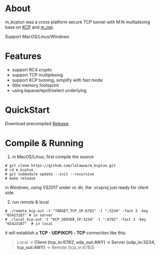 
# About

m_kcptun was a cross platform secure TCP tunnel with M:N multiplexing base on [KCP](https://github.com/skywind3000/kcp) and [m_net](https://github.com/lalawue/m_net).

Support MacOS/Linux/Windows





# Features

- support RC4 crypto
- support TCP multiplexing
- support KCP tunning, simplify with fast mode
- little memory footsprint
- using kqueue/epoll/select underlying





# QuickStart

Download precompiled [Release](https://github.com/lalawue/m_kcptun/releases).





# Compile & Running


1. in MacOS/Linux, first compile the source
```
# git clone https://github.com/lalawue/m_kcptun.git
# cd m_kcptun
# git submodule update --init --recursive
# make release
```

in Windows, using VS2017 under vc dir, the .vcxproj just ready for client side.



2. run remote & local

```
# ./remote_kcp.out -t "TARGET_TCP_IP:6783" -l ":3234" -fast 3 -key "65423187" # in server
# ./local_kcp.out -t "KCP_SERVER_IP:3234" -l ":6782" -fast 3 -key "65423187"  # in local
```

it will establish a **TCP - UDP(KCP) - TCP** conneciton like this:

> Local -> **Client (tcp_in:6782, udp_out:ANY) -> Server (udp_in:3234, tcp_out:ANY)** -> Remote (tcp_in:6783)
